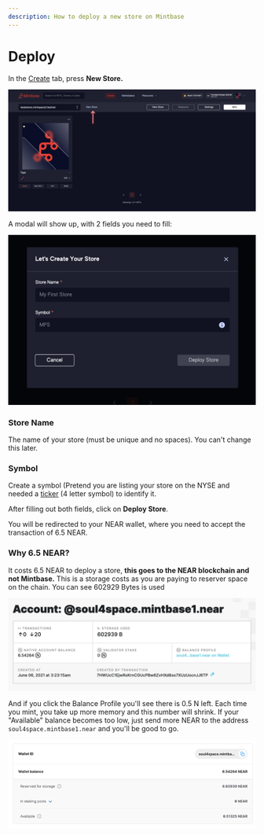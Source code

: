 ```yaml
---
description: How to deploy a new store on Mintbase
---
```


# Deploy

In the [Create](../minting/) tab, press **New Store.**

![Create tab showing New Store action](../../.gitbook/assets/new-store-mintbase.png)

A modal will show up, with 2 fields you need to fill:

![New Store Modal](<../../.gitbook/assets/Screenshot 2022-04-20 at 18.00.39.png>)

### Store Name

The name of your store (must be unique and no spaces). You can't change this later.

### Symbol

Create a symbol (Pretend you are listing your store on the NYSE and needed a [ticker](https://en.wikipedia.org/wiki/Ticker\_symbol) (4 letter symbol) to identify it.



After filling out both fields, click on **Deploy Store**.&#x20;

You will be redirected to your NEAR wallet, where you need to accept the transaction of 6.5 NEAR.

### Why 6.5 NEAR?

It costs 6.5 NEAR to deploy a store, **this goes to the NEAR blockchain and not Mintbase.** This is a storage costs as you are paying to reserver space on the chain. You can see 602929 Bytes is used

![](<../../.gitbook/assets/Screen Shot 2021-06-07 at 4.13.47 PM.png>)

And if you click the Balance Profile you'll see there is 0.5 N left. Each time you mint, you take up more memory and this number will shrink. If your "Available" balance becomes too low,  just send more NEAR to the address `soul4space.mintbase1.near` and you'll be good to go.

![](<../../.gitbook/assets/Screen Shot 2021-06-07 at 4.14.41 PM.png>)

###
